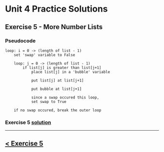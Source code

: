 # Unit 4 Practice Solutions

## **Exercise 5 - More Number Lists**

### Pseudocode

    loop: i = 0 -> (length of list - 1)
        set 'swap' variable to False

        loop: j = 0 -> (length of list - 1)
            if list[j] is greater than list[j+1]
                place list[j] in a 'bubble' variable

                put list[j] at list[j+1]

                put bubble at list[j+1]

                since a swap occured this loop,
                set swap to True

        if no swap occured, break the outer loop

### Exercise 5 [solution](./exercise_5_solution.md)

---

## [< Exercise 5](../exercise_5.md)
